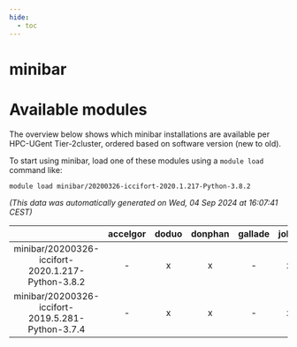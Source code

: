 ```yaml
---
hide:
  - toc
---
```


minibar
=======

# Available modules


The overview below shows which minibar installations are available per HPC-UGent Tier-2cluster, ordered based on software version (new to old).

To start using minibar, load one of these modules using a `module load` command like:

```shell
module load minibar/20200326-iccifort-2020.1.217-Python-3.8.2
```

*(This data was automatically generated on Wed, 04 Sep 2024 at 16:07:41 CEST)*  

| |accelgor|doduo|donphan|gallade|joltik|shinx|skitty|
| :---: | :---: | :---: | :---: | :---: | :---: | :---: | :---: |
|minibar/20200326-iccifort-2020.1.217-Python-3.8.2|-|x|x|-|x|-|-|
|minibar/20200326-iccifort-2019.5.281-Python-3.7.4|-|x|x|-|x|-|-|
